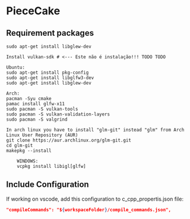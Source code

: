 # PieceCake

## Requirement packages

```console
sudo apt-get install libglew-dev  

Install vulkan-sdk # <--- Este não é instalação!!! TODO TODO

Ubuntu:
sudo apt-get install pkg-config
sudo apt-get install libglfw3-dev
sudo apt-get install libglew-dev

Arch:
pacman -Syu cmake
pamac install glfw-x11
sudo pacman -S vulkan-tools
sudo pacman -S vulkan-validation-layers
sudo pacman -S valgrind

In arch linux you have to install "glm-git" instead "glm" from Arch Linux User Repository (AUR)
git clone https://aur.archlinux.org/glm-git.git
cd glm-git
makepkg --install
```

```console
    WINDOWS:
    vcpkg install libigl[glfw]
```

## Include Configuration

If working on vscode, add this configuration to c_cpp_propertis.json file:

```json
"compileCommands": "${workspaceFolder}/compile_commands.json",
```
